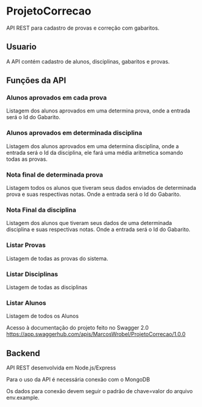 # ProjetoCorrecao
 API REST para cadastro de provas e correção com gabaritos.

## Usuario
A API contém cadastro de alunos, disciplinas, gabaritos e provas.

## Funções da API

### Alunos aprovados em cada prova
Listagem dos alunos aprovados em uma determina prova, onde a entrada será o Id do Gabarito.

### Alunos aprovados em determinada disciplina
Listagem dos alunos aprovados em uma determina disciplina, onde a entrada será o Id da disciplina, ele fará uma média aritmetica somando todas as provas.

### Nota final de determinada prova
Listagem todos os alunos que tiveram seus dados enviados de determinada prova e suas respectivas notas. 
Onde a entrada será o Id do Gabarito.

### Nota Final da disciplina
Listagem dos alunos que tiveram seus dados de uma determinada disciplina e suas respectivas notas. 
Onde a entrada será o Id do Gabarito.

### Listar Provas
Listagem de todas as provas do sistema.

### Listar Disciplinas
Listagem de todas as disciplinas

### Listar Alunos
Listagem de todos os Alunos

Acesso à documentação do projeto feito no Swagger 2.0
https://app.swaggerhub.com/apis/MarcosWrobel/ProjetoCorrecao/1.0.0

## Backend

API REST desenvolvida em Node.js/Express 

Para o uso da API é necessária conexão com o MongoDB

Os dados para conexão devem seguir o padrão de chave=valor do arquivo env.example.
